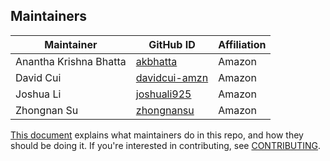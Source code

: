 ## Maintainers
| Maintainer             | GitHub ID                                         | Affiliation |
|------------------------|---------------------------------------------------|-------------|
| Anantha Krishna Bhatta | [akbhatta](https://github.com/akbhatta)           | Amazon      |
| David Cui              | [davidcui-amzn](https://github.com/davidcui-amzn) | Amazon      |
| Joshua Li              | [joshuali925](https://github.com/joshuali925)     | Amazon      |
| Zhongnan Su            | [zhongnansu](https://github.com/zhongnansu)       | Amazon      |

[This document](https://github.com/opensearch-project/.github/blob/main/MAINTAINERS.md) explains what maintainers do in this repo, and how they should be doing it. If you're interested in contributing, see [CONTRIBUTING](CONTRIBUTING.md).
